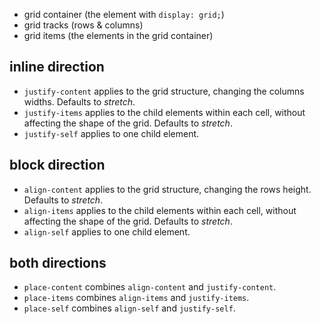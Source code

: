 - grid container (the element with `display: grid;`)
- grid tracks (rows & columns)
- grid items (the elements in the grid container)

## inline direction
- `justify-content` applies to the grid structure, changing the columns widths. Defaults to *stretch*.
- `justify-items` applies to the child elements within each cell, without affecting the shape of the grid. Defaults to *stretch*.
- `justify-self` applies to one child element.

## block direction
- `align-content` applies to the grid structure, changing the rows height. Defaults to *stretch*.
- `align-items` applies to the child elements within each cell, without affecting the shape of the grid. Defaults to *stretch*.
- `align-self` applies to one child element.

## both directions
- `place-content` combines `align-content` and `justify-content`.
- `place-items` combines `align-items` and `justify-items`.
- `place-self` combines `align-self` and `justify-self`.